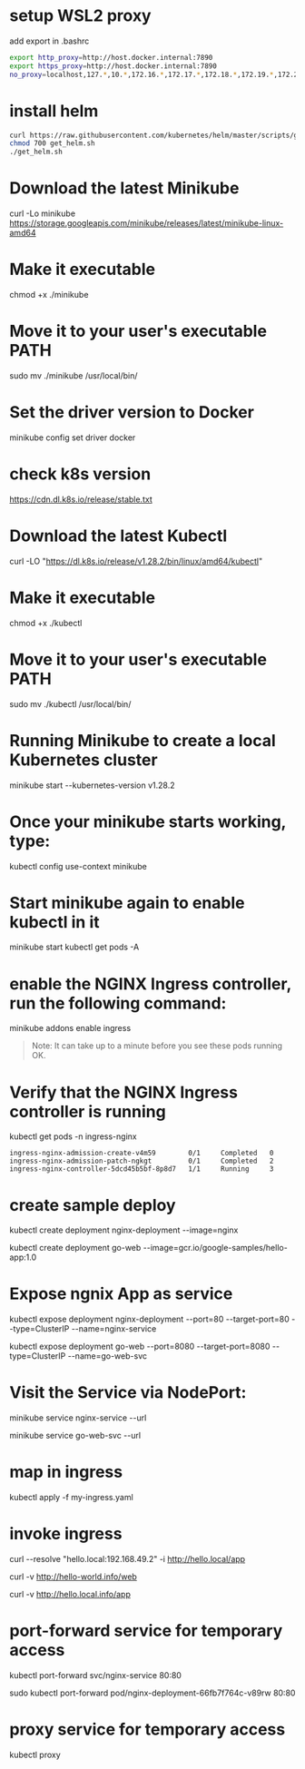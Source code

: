 # setup WSL2 proxy
add export in .bashrc

```bash
export http_proxy=http://host.docker.internal:7890
export https_proxy=http://host.docker.internal:7890
no_proxy=localhost,127.*,10.*,172.16.*,172.17.*,172.18.*,172.19.*,172.20.*,172.21.*,172.22.*,172.23.*,172.24.*,172.25.*,172.26.*,172.27.*,172.28.*,172.29.*,172.30.*,172.31.*,192.168.*,192.168.49.2
```

# install helm

```bash
curl https://raw.githubusercontent.com/kubernetes/helm/master/scripts/get > get_helm.sh 
chmod 700 get_helm.sh 
./get_helm.sh
```


# Download the latest Minikube
curl -Lo minikube https://storage.googleapis.com/minikube/releases/latest/minikube-linux-amd64

# Make it executable
chmod +x ./minikube

# Move it to your user's executable PATH
sudo mv ./minikube /usr/local/bin/

# Set the driver version to Docker
minikube config set driver docker

# check k8s version
https://cdn.dl.k8s.io/release/stable.txt

# Download the latest Kubectl
curl -LO "https://dl.k8s.io/release/v1.28.2/bin/linux/amd64/kubectl"


# Make it executable
chmod +x ./kubectl

# Move it to your user's executable PATH
sudo mv ./kubectl /usr/local/bin/


# Running Minikube to create a local Kubernetes cluster
minikube start --kubernetes-version v1.28.2

# Once your minikube starts working, type:
kubectl config use-context minikube


# Start minikube again to enable kubectl in it
minikube start
kubectl get pods -A

# enable the NGINX Ingress controller, run the following command:
minikube addons enable ingress

> Note: It can take up to a minute before you see these pods running OK.

# Verify that the NGINX Ingress controller is running
kubectl get pods -n ingress-nginx

```shell
ingress-nginx-admission-create-v4m59        0/1     Completed   0             
ingress-nginx-admission-patch-ngkgt         0/1     Completed   2               
ingress-nginx-controller-5dcd45b5bf-8p8d7   1/1     Running     3 
```

# create sample deploy
kubectl create deployment nginx-deployment --image=nginx

kubectl create deployment go-web --image=gcr.io/google-samples/hello-app:1.0

# Expose ngnix App as service
kubectl expose deployment nginx-deployment --port=80 --target-port=80 --type=ClusterIP --name=nginx-service

kubectl expose deployment go-web       --port=8080 --target-port=8080 --type=ClusterIP --name=go-web-svc

# Visit the Service via NodePort:
minikube service nginx-service --url

minikube service go-web-svc --url

# map in ingress
kubectl apply -f my-ingress.yaml

# invoke ingress

curl --resolve "hello.local:192.168.49.2" -i http://hello.local/app

curl -v http://hello-world.info/web

curl -v http://hello.local.info/app


# port-forward service for temporary access
kubectl port-forward svc/nginx-service 80:80

sudo kubectl port-forward pod/nginx-deployment-66fb7f764c-v89rw 80:80

# proxy service for temporary access
kubectl proxy 


